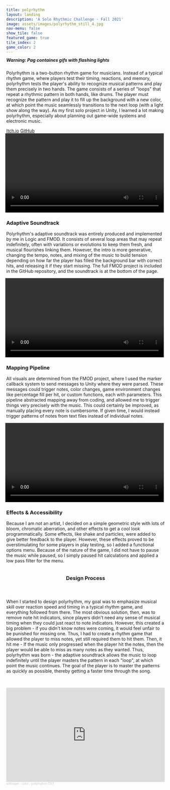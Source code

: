 ```yaml
---
title: polyrhythm
layout: landing
description: 'A Solo Rhythmic Challenge - Fall 2021'
image: assets/images/polyrhythm_still_4.jpg
nav-menu: false
show_tile: false
featured_game: true
tile_index: 2
game_color: 2
---
```

<!-- Main -->
<div class="polyrhythm" id="main" onclick="onPlayClick('a');">
<!-- One -->
<section id="one">
	<div class="inner" style="margin-top: -10px;">
		<h5>Warning: Pag containes gifs with flashing lights</h5>
		<p>Polyrhythm is a two-button rhythm game for musicians. Instead of a typical rhythm game, where players test their timing, reactions, and memory, polyrhythm tests the player's ability to recognize musical patterns and play them precisely in two hands. The game consists of a series of "loops" that repeat a rhythmic pattern in both hands, like drums. The player must recognize the pattern and play it to fill up the background with a new color, at which point the music seamlessly transitions to the next loop (with a light show along the way). As my first solo project in Unity, I learned a lot making polyrhythm, especially about planning out game-wide systems and electronic music.</p>
		<a class="button" href="https://willozeas.itch.io/polyrhythm">Itch.io</a>
		<a class="button" href="https://github.com/williamozeas/polyrhythm/">GitHub</a>
	</div>
</section>

<section id="two">
	<div class="inner">
		<div class="row uniform polyrhythm">
			<script>
				vid_ids = ['vid1', 'vid2', 'vid3'];
			</script>
			<div class="4u 6u$(medium) 12u$(small)">
				<div class="box showcase" onmouseover="mouseoverBox(true, 'vid1')" onmouseleave="mouseoverBox(false, 'vid1')" onmouseclick="onPlayClick('vid1')">
					<video loop id="vid1" controls play_on_click width="100%" style="margin-left: -0.25em;">
						<source src="../assets/videos/polyrhythm_intro.mp4" type="video/mp4">
					</video>
					<h3>Adaptive Soundtrack</h3>
					<p>Polyrhythm's adaptive soundtrack was entirely produced and implemented by me in Logic and FMOD. It consists of several loop areas that may repeat indefinitely, often with variations or evolutions to keep them fresh, and musical flourishes linking them. However, the intro is more generative, changing the tempo, notes, and mixing of the music to build tension depending on how far the player has filled the background bar with correct hits, and releasing it if they start missing. The full FMOD project is included in the GitHub repository, and the soundtrack is at the bottom of the page.</p>
					<p></p>
				</div>
			</div>
			<div class="4u 6u$(medium) 12u$(small)">
				<div class="box showcase" onmouseover="mouseoverBox(true, 'vid2')" onmouseleave="mouseoverBox(false, 'vid2')" onmouseclick="onPlayClick('vid2')">
					<video loop id="vid2" controls play_on_click width="100%" style="margin-left: -0.25em;">
						<source src="../assets/videos/polyrhythm_transitions.mp4" type="video/mp4">
					</video>
					<h3>Mapping Pipeline</h3>
					<p>All visuals are determined from the FMOD project, where I used the marker callback system to send messages to Unity where they were parsed. These messages could trigger notes, color changes, game environment changes like percentage fill per hit, or custom functions, each with parameters. This pipeline abstracted mapping away from coding, and allowed me to trigger things very precisely with the music. This could certainly be improved, as manually placing every note is cumbersome. If given time, I would instead trigger patterns of notes from text files instead of individual notes.</p>
					<p></p>
				</div>
			</div>
			<div class="4u$ 6u$(medium) 12u$(small)">
				<div class="box showcase" onmouseover="mouseoverBox(true, 'vid3')" onmouseleave="mouseoverBox(false, 'vid3')" onmouseclick="onPlayClick('vid3')">
					<video loop id="vid3" controls play_on_click width="100%" style="margin-left: -0.25em;">
						<source src="../assets/videos/polyrhythm_demonstration.mp4" type="video/mp4">
					</video>
					<h3>Effects & Accessibility</h3>
					<p>Because I am not an artist, I decided on a simple geometric style with lots of bloom, chromatic aberration, and other effects to get a cool look programmatically. Some effects, like shake and particles, were added to give better feedback to the player. However, these effects proved to be overstimulating for some players in play testing, so I added a functional options menu. Because of the nature of the game, I did not have to pause the music while paused, so I simply paused hit calculations and applied a low pass filter for the menu.</p>
					<p></p>
				</div>
			</div>
			<div class="12u 6u$(medium) 12u$(small)">
				<div class="row box showcase"  onmouseover="setLightBox(true, 'design')" onmouseleave="setLightBox(false, 'design')">
					<div class="4u 12u$(medium) bottom-box-image" id="design">
						<img  src="{% link assets/images/polyrhythm_still_5.jpg %}" alt="" data-position="25% 25%" />
					</div>
					<div class="8u 12u$(medium) bottom-box" style="padding-bottom: 1em;">
						<header>
							<h3>Design Process</h3>
						</header>
						<p>When I started to design polyrhythm, my goal was to emphasize musical skill over reaction speed and timing in a typical rhythm game, and everything followed from there. The most obvious solution, then, was to remove note hit indicators, since players didn't need any sense of musical timing when they could just react to note indicators. However, this created a big problem - if you didn't know notes were coming, it would feel unfair to be punished for missing one. Thus, I had to create a rhythm game that allowed the player to miss notes, yet still required them to hit them. Then, it hit me - If the music only progressed when the player hit the notes, then the player would be able to miss as many notes as they wanted. Thus, polyrhythm was born - the adaptive soundtrack allows the music to loop indefinitely until the player masters the pattern in each "loop", at which point the music continues. The goal of the player is to master the patterns as quickly as possible, thereby getting a faster time through the song.</p>
					</div>
				</div>
			</div>
		</div>
		<br>
				<iframe width="100%" height="300" scrolling="no" frameborder="no" allow="autoplay" src="https://w.soundcloud.com/player/?url=https%3A//api.soundcloud.com/tracks/1166304574&color=%23ff5500&auto_play=false&hide_related=true&show_comments=true&show_user=true&show_reposts=false&show_teaser=true&visual=true"></iframe><div style="font-size: 10px; color: #cccccc;line-break: anywhere;word-break: normal;overflow: hidden;white-space: nowrap;text-overflow: ellipsis; font-family: Interstate,Lucida Grande,Lucida Sans Unicode,Lucida Sans,Garuda,Verdana,Tahoma,sans-serif;font-weight: 100;"><a href="https://soundcloud.com/willowpet" title="willowpet" target="_blank" style="color: #cccccc; text-decoration: none;">willowpet</a> · <a href="https://soundcloud.com/willowpet/first-polyrhythm-ost" title="color - polyrhythm OST" target="_blank" style="color: #cccccc; text-decoration: none;">color - polyrhythm OST</a></div>
	</div>
</section>


</div>

